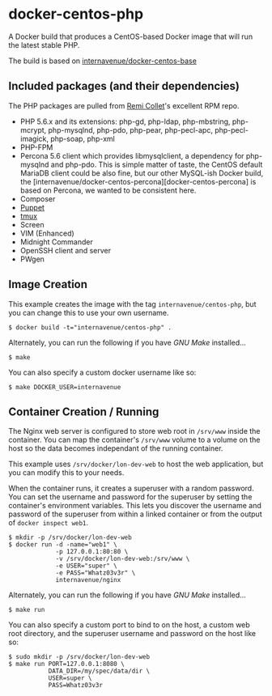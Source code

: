 # docker-centos-php

A Docker build that produces a CentOS-based Docker image that will run the latest stable PHP.

The build is based on [internavenue/docker-centos-base][docker-centos-base]

[docker-centos-base]: https://github.com/internavenue/dockerfiles/tree/master/centos-base

## Included packages (and their dependencies)

The PHP packages are pulled from [Remi Collet][remi]'s excellent RPM repo.

* PHP 5.6.x and its extensions: php-gd, php-ldap, php-mbstring, php-mcrypt, php-mysqlnd, php-pdo, php-pear, php-pecl-apc, php-pecl-imagick, php-soap, php-xml
* PHP-FPM
* Percona 5.6 client which provides libmysqlclient, a dependency for php-mysqlnd and php-pdo. This is simple matter of taste, the CentOS default MariaDB client could be also fine, but our other MySQL-ish Docker build, the [internavenue/docker-centos-percona][docker-centos-percona] is based on Percona, we wanted to be consistent here.
* Composer
* [Puppet][puppet]
* [tmux][tmux]
* Screen 
* VIM (Enhanced)
* Midnight Commander
* OpenSSH client and server
* PWgen

[puppet]: http://puppetlabs.com/puppet
[tmux]: http://en.wikipedia.org/wiki/Tmux
[remi]: http://rpms.famillecollet.com/

## Image Creation

This example creates the image with the tag `internavenue/centos-php`, but you can
change this to use your own username.


```
$ docker build -t="internavenue/centos-php" .
```

Alternately, you can run the following if you have *GNU Make* installed...

```
$ make
```

You can also specify a custom docker username like so:

```
$ make DOCKER_USER=internavenue
```

## Container Creation / Running

The Nginx web server is configured to store web root in `/srv/www` inside the container.
You can map the container's `/srv/www` volume to a volume on the host so the data
becomes independant of the running container.

This example uses `/srv/docker/lon-dev-web` to host the web application, but you can modify
this to your needs.

When the container runs, it creates a superuser with a random password.  You
can set the username and password for the superuser by setting the container's
environment variables.  This lets you discover the username and password of the
superuser from within a linked container or from the output of `docker inspect
web1`.

``` shell
$ mkdir -p /srv/docker/lon-dev-web
$ docker run -d -name="web1" \
             -p 127.0.0.1:80:80 \
             -v /srv/docker/lon-dev-web:/srv/www \
             -e USER="super" \
             -e PASS="Whatz03v3r" \
             internavenue/nginx
```

Alternately, you can run the following if you have *GNU Make* installed...

``` shell
$ make run
```

You can also specify a custom port to bind to on the host, a custom web root
directory, and the superuser username and password on the host like so:

``` shell
$ sudo mkdir -p /srv/docker/lon-dev-web
$ make run PORT=127.0.0.1:8080 \
           DATA_DIR=/my/spec/data/dir \
           USER=super \
           PASS=Whatz03v3r
```

